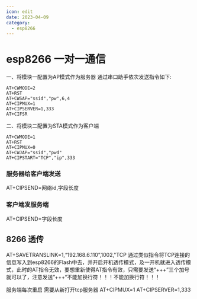 ```yaml
---
icon: edit
date: 2023-04-09
category:
  - esp8266
---
```


# esp8266 一对一通信

一、将模块一配置为AP模式作为服务器
通过串口助手依次发送指令如下:
```
AT+CWMODE=2 
AT+RST
AT+CWSAP="ssid","pw",6,4
AT+CIPMUX=1
AT+CIPSERVER=1,333
AT+CIFSR
```
二、将模块二配置为STA模式作为客户端
```
AT+CWMODE=1
AT+RST
AT+CIPMUX=0
AT+CWJAP="ssid","pwd"
AT+CIPSTART="TCP","ip",333
```

### 服务器给客户端发送
AT+CIPSEND=网络id,字段长度
### 客户端发服务端
AT+CIPSEND=字段长度

## 8266 透传
AT+SAVETRANSLINK=1,“192.168.6.110”,1002,"TCP 通过类似指令将TCP连接的信息写入到esp8266的Flash中去，并开启开机透传模式，及一开机就进入透传模式，此时的AT指令无效，要想重新使得AT指令有效，只需要发送“+++”三个加号就可以了，注意发送”+++“不能加换行符！！！不能加换行符！！！

服务端每次重启 需要从新打开tcp服务器
AT+CIPMUX=1
AT+CIPSERVER=1,333